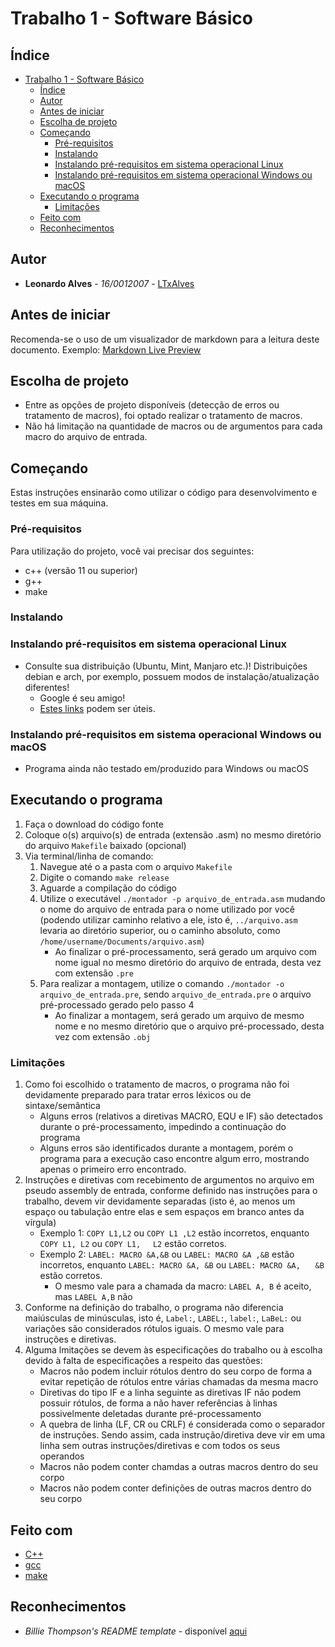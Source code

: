 # Trabalho 1 - Software Básico

## Índice
- [Trabalho 1 - Software Básico](#trabalho-1---software-básico)
  - [Índice](#índice)
  - [Autor](#autor)
  - [Antes de iniciar](#antes-de-iniciar)
  - [Escolha de projeto](#escolha-de-projeto)
  - [Começando](#começando)
    - [Pré-requisitos](#pré-requisitos)
    - [Instalando](#instalando)
    - [Instalando pré-requisitos em sistema operacional Linux](#instalando-pré-requisitos-em-sistema-operacional-linux)
    - [Instalando pré-requisitos em sistema operacional Windows ou macOS](#instalando-pré-requisitos-em-sistema-operacional-windows-ou-macos)
  - [Executando o programa](#executando-o-programa)
    - [Limitações](#limitações)
  - [Feito com](#feito-com)
  - [Reconhecimentos](#reconhecimentos)

## Autor

* **Leonardo Alves** - *16/0012007* - [LTxAlves](https://github.com/LTxAlves "GitHub de Leonardo")

## Antes de iniciar

Recomenda-se o uso de um visualizador de markdown para a leitura deste documento. Exemplo: [Markdown Live Preview](https://markdownlivepreview.com/)

## Escolha de projeto

* Entre as opções de projeto disponíveis (detecção de erros ou tratamento de macros), foi optado realizar o tratamento de macros.
* Não há limitação na quantidade de macros ou de argumentos para cada macro do arquivo de entrada.

## Começando

Estas instruções ensinarão como utilizar o código para desenvolvimento e testes em sua máquina.

### Pré-requisitos

Para utilização do projeto, você vai precisar dos seguintes:

* c++ (versão 11 ou superior)
* g++
* make

### Instalando

### Instalando pré-requisitos em sistema operacional Linux

* Consulte sua distribuição (Ubuntu, Mint, Manjaro etc.)! Distribuições debian e arch, por exemplo, possuem modos de instalação/atualização diferentes!
  * Google é seu amigo!
  * [Estes links](#feito-com) podem ser úteis.

### Instalando pré-requisitos em sistema operacional Windows ou macOS

* Programa ainda não testado em/produzido para Windows ou macOS

## Executando o programa

1. Faça o download do código fonte
2. Coloque o(s) arquivo(s) de entrada (extensão .asm) no mesmo diretório do arquivo `Makefile` baixado (opcional)
3. Via terminal/linha de comando:
   1. Navegue até o a pasta com o arquivo `Makefile`
   2. Digite o comando `make release`
   3. Aguarde a compilação do código
   4. Utilize o executável `./montador -p arquivo_de_entrada.asm` mudando o nome do arquivo de entrada para o nome utilizado por você (podendo utilizar caminho relativo a ele, isto é, `../arquivo.asm` levaria ao diretório superior, ou o caminho absoluto, como `/home/username/Documents/arquivo.asm`)
       - Ao finalizar o pré-processamento, será gerado um arquivo com nome igual no mesmo diretório do arquivo de entrada, desta vez com extensão `.pre`
   5. Para realizar a montagem, utilize o comando `./montador -o arquivo_de_entrada.pre`, sendo `arquivo_de_entrada.pre` o arquivo pré-processado gerado pelo passo 4
       - Ao finalizar a montagem, será gerado um arquivo de mesmo nome e no mesmo diretório que o arquivo pré-processado, desta vez com extensão `.obj`

### Limitações

1. Como foi escolhido o tratamento de macros, o programa não foi devidamente preparado para tratar erros léxicos ou de sintaxe/semântica
   - Alguns erros (relativos a diretivas MACRO, EQU e IF) são detectados durante o pré-processamento, impedindo a continuação do programa
   - Alguns erros são identificados durante a montagem, porém o programa para a execução caso encontre algum erro, mostrando apenas o primeiro erro encontrado.
2. Instruções e diretivas com recebimento de argumentos no arquivo em pseudo assembly de entrada, conforme definido nas instruções para o trabalho, devem vir devidamente separadas (isto é, ao menos um espaço ou tabulação entre elas e sem espaços em branco antes da vírgula)
   - Exemplo 1: `COPY L1,L2` ou `COPY L1 ,L2` estão incorretos, enquanto `COPY L1, L2` ou `COPY L1,`&nbsp;&nbsp;&nbsp;&nbsp;&nbsp;`L2` estão corretos.
   - Exemplo 2: `LABEL: MACRO &A,&B` ou `LABEL: MACRO &A ,&B` estão incorretos, enquanto `LABEL: MACRO &A, &B` ou `LABEL: MACRO &A,`&nbsp;&nbsp;&nbsp;&nbsp;&nbsp;&nbsp;`&B` estão corretos.
     - O mesmo vale para a chamada da macro: `LABEL A, B` é aceito, mas `LABEL A,B` não
3. Conforme na definição do trabalho, o programa não diferencia maiúsculas de minúsculas, isto é, `Label:`, `LABEL:`, `label:`, `LaBeL:` ou variações são considerados rótulos iguais. O mesmo vale para instruções e diretivas.
4. Alguma lmitações se devem às especificações do trabalho ou à escolha devido à falta de especificações a respeito das questões:
    - Macros não podem incluir rótulos dentro do seu corpo de forma a evitar repetição de rótulos entre várias chamadas da mesma macro
    - Diretivas do tipo IF e a linha seguinte as diretivas IF não podem possuir rótulos, de forma a não haver referências à linhas possivelmente deletadas durante pré-processamento
    - A quebra de linha (LF, CR ou CRLF) é considerada como o separador de instruções. Sendo assim, cada instrução/diretiva deve vir em uma linha sem outras instruções/diretivas e com todos os seus operandos
    - Macros não podem conter chamdas a outras macros dentro do seu corpo
    - Macros não podem conter definições de outras macros dentro do seu corpo

## Feito com

* [C++](https://www.cplusplus.com/)
* [gcc](https://gcc.gnu.org/)
* [make](https://www.gnu.org/software/make/manual/make.html)

## Reconhecimentos

* *Billie Thompson's README template* - disponível [aqui](https://gist.github.com/PurpleBooth/109311bb0361f32d87a2#file-readme-template-md)
